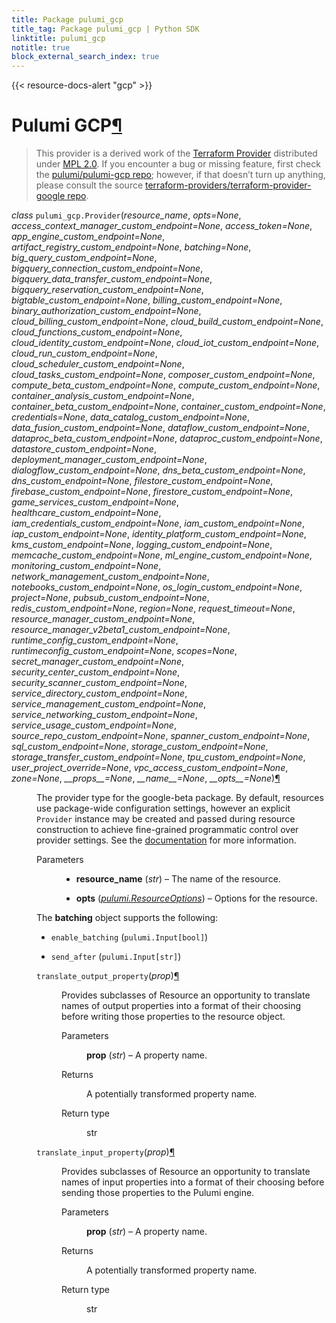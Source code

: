 ```yaml
---
title: Package pulumi_gcp
title_tag: Package pulumi_gcp | Python SDK
linktitle: pulumi_gcp
notitle: true
block_external_search_index: true
---
```


{{< resource-docs-alert "gcp" >}}

<div class="section" id="pulumi-gcp">
<h1>Pulumi GCP<a class="headerlink" href="#pulumi-gcp" title="Permalink to this headline">¶</a></h1>
<blockquote>
<div><p>This provider is a derived work of the <a class="reference external" href="https://github.com/terraform-providers/terraform-provider-google">Terraform Provider</a> distributed under
<a class="reference external" href="https://www.mozilla.org/en-US/MPL/2.0/">MPL 2.0</a>. If you encounter a bug or missing feature, first check the
<a class="reference external" href="https://github.com/pulumi/pulumi-gcp/issues">pulumi/pulumi-gcp repo</a>; however, if that doesn’t turn up
anything, please consult the source <a class="reference external" href="https://github.com/terraform-providers/terraform-provider-google/issues">terraform-providers/terraform-provider-google repo</a>.</p>
</div></blockquote>
<span class="target" id="module-pulumi_gcp"></span><dl class="py class">
<dt id="pulumi_gcp.Provider">
<em class="property">class </em><code class="sig-prename descclassname">pulumi_gcp.</code><code class="sig-name descname">Provider</code><span class="sig-paren">(</span><em class="sig-param"><span class="n">resource_name</span></em>, <em class="sig-param"><span class="n">opts</span><span class="o">=</span><span class="default_value">None</span></em>, <em class="sig-param"><span class="n">access_context_manager_custom_endpoint</span><span class="o">=</span><span class="default_value">None</span></em>, <em class="sig-param"><span class="n">access_token</span><span class="o">=</span><span class="default_value">None</span></em>, <em class="sig-param"><span class="n">app_engine_custom_endpoint</span><span class="o">=</span><span class="default_value">None</span></em>, <em class="sig-param"><span class="n">artifact_registry_custom_endpoint</span><span class="o">=</span><span class="default_value">None</span></em>, <em class="sig-param"><span class="n">batching</span><span class="o">=</span><span class="default_value">None</span></em>, <em class="sig-param"><span class="n">big_query_custom_endpoint</span><span class="o">=</span><span class="default_value">None</span></em>, <em class="sig-param"><span class="n">bigquery_connection_custom_endpoint</span><span class="o">=</span><span class="default_value">None</span></em>, <em class="sig-param"><span class="n">bigquery_data_transfer_custom_endpoint</span><span class="o">=</span><span class="default_value">None</span></em>, <em class="sig-param"><span class="n">bigquery_reservation_custom_endpoint</span><span class="o">=</span><span class="default_value">None</span></em>, <em class="sig-param"><span class="n">bigtable_custom_endpoint</span><span class="o">=</span><span class="default_value">None</span></em>, <em class="sig-param"><span class="n">billing_custom_endpoint</span><span class="o">=</span><span class="default_value">None</span></em>, <em class="sig-param"><span class="n">binary_authorization_custom_endpoint</span><span class="o">=</span><span class="default_value">None</span></em>, <em class="sig-param"><span class="n">cloud_billing_custom_endpoint</span><span class="o">=</span><span class="default_value">None</span></em>, <em class="sig-param"><span class="n">cloud_build_custom_endpoint</span><span class="o">=</span><span class="default_value">None</span></em>, <em class="sig-param"><span class="n">cloud_functions_custom_endpoint</span><span class="o">=</span><span class="default_value">None</span></em>, <em class="sig-param"><span class="n">cloud_identity_custom_endpoint</span><span class="o">=</span><span class="default_value">None</span></em>, <em class="sig-param"><span class="n">cloud_iot_custom_endpoint</span><span class="o">=</span><span class="default_value">None</span></em>, <em class="sig-param"><span class="n">cloud_run_custom_endpoint</span><span class="o">=</span><span class="default_value">None</span></em>, <em class="sig-param"><span class="n">cloud_scheduler_custom_endpoint</span><span class="o">=</span><span class="default_value">None</span></em>, <em class="sig-param"><span class="n">cloud_tasks_custom_endpoint</span><span class="o">=</span><span class="default_value">None</span></em>, <em class="sig-param"><span class="n">composer_custom_endpoint</span><span class="o">=</span><span class="default_value">None</span></em>, <em class="sig-param"><span class="n">compute_beta_custom_endpoint</span><span class="o">=</span><span class="default_value">None</span></em>, <em class="sig-param"><span class="n">compute_custom_endpoint</span><span class="o">=</span><span class="default_value">None</span></em>, <em class="sig-param"><span class="n">container_analysis_custom_endpoint</span><span class="o">=</span><span class="default_value">None</span></em>, <em class="sig-param"><span class="n">container_beta_custom_endpoint</span><span class="o">=</span><span class="default_value">None</span></em>, <em class="sig-param"><span class="n">container_custom_endpoint</span><span class="o">=</span><span class="default_value">None</span></em>, <em class="sig-param"><span class="n">credentials</span><span class="o">=</span><span class="default_value">None</span></em>, <em class="sig-param"><span class="n">data_catalog_custom_endpoint</span><span class="o">=</span><span class="default_value">None</span></em>, <em class="sig-param"><span class="n">data_fusion_custom_endpoint</span><span class="o">=</span><span class="default_value">None</span></em>, <em class="sig-param"><span class="n">dataflow_custom_endpoint</span><span class="o">=</span><span class="default_value">None</span></em>, <em class="sig-param"><span class="n">dataproc_beta_custom_endpoint</span><span class="o">=</span><span class="default_value">None</span></em>, <em class="sig-param"><span class="n">dataproc_custom_endpoint</span><span class="o">=</span><span class="default_value">None</span></em>, <em class="sig-param"><span class="n">datastore_custom_endpoint</span><span class="o">=</span><span class="default_value">None</span></em>, <em class="sig-param"><span class="n">deployment_manager_custom_endpoint</span><span class="o">=</span><span class="default_value">None</span></em>, <em class="sig-param"><span class="n">dialogflow_custom_endpoint</span><span class="o">=</span><span class="default_value">None</span></em>, <em class="sig-param"><span class="n">dns_beta_custom_endpoint</span><span class="o">=</span><span class="default_value">None</span></em>, <em class="sig-param"><span class="n">dns_custom_endpoint</span><span class="o">=</span><span class="default_value">None</span></em>, <em class="sig-param"><span class="n">filestore_custom_endpoint</span><span class="o">=</span><span class="default_value">None</span></em>, <em class="sig-param"><span class="n">firebase_custom_endpoint</span><span class="o">=</span><span class="default_value">None</span></em>, <em class="sig-param"><span class="n">firestore_custom_endpoint</span><span class="o">=</span><span class="default_value">None</span></em>, <em class="sig-param"><span class="n">game_services_custom_endpoint</span><span class="o">=</span><span class="default_value">None</span></em>, <em class="sig-param"><span class="n">healthcare_custom_endpoint</span><span class="o">=</span><span class="default_value">None</span></em>, <em class="sig-param"><span class="n">iam_credentials_custom_endpoint</span><span class="o">=</span><span class="default_value">None</span></em>, <em class="sig-param"><span class="n">iam_custom_endpoint</span><span class="o">=</span><span class="default_value">None</span></em>, <em class="sig-param"><span class="n">iap_custom_endpoint</span><span class="o">=</span><span class="default_value">None</span></em>, <em class="sig-param"><span class="n">identity_platform_custom_endpoint</span><span class="o">=</span><span class="default_value">None</span></em>, <em class="sig-param"><span class="n">kms_custom_endpoint</span><span class="o">=</span><span class="default_value">None</span></em>, <em class="sig-param"><span class="n">logging_custom_endpoint</span><span class="o">=</span><span class="default_value">None</span></em>, <em class="sig-param"><span class="n">memcache_custom_endpoint</span><span class="o">=</span><span class="default_value">None</span></em>, <em class="sig-param"><span class="n">ml_engine_custom_endpoint</span><span class="o">=</span><span class="default_value">None</span></em>, <em class="sig-param"><span class="n">monitoring_custom_endpoint</span><span class="o">=</span><span class="default_value">None</span></em>, <em class="sig-param"><span class="n">network_management_custom_endpoint</span><span class="o">=</span><span class="default_value">None</span></em>, <em class="sig-param"><span class="n">notebooks_custom_endpoint</span><span class="o">=</span><span class="default_value">None</span></em>, <em class="sig-param"><span class="n">os_login_custom_endpoint</span><span class="o">=</span><span class="default_value">None</span></em>, <em class="sig-param"><span class="n">project</span><span class="o">=</span><span class="default_value">None</span></em>, <em class="sig-param"><span class="n">pubsub_custom_endpoint</span><span class="o">=</span><span class="default_value">None</span></em>, <em class="sig-param"><span class="n">redis_custom_endpoint</span><span class="o">=</span><span class="default_value">None</span></em>, <em class="sig-param"><span class="n">region</span><span class="o">=</span><span class="default_value">None</span></em>, <em class="sig-param"><span class="n">request_timeout</span><span class="o">=</span><span class="default_value">None</span></em>, <em class="sig-param"><span class="n">resource_manager_custom_endpoint</span><span class="o">=</span><span class="default_value">None</span></em>, <em class="sig-param"><span class="n">resource_manager_v2beta1_custom_endpoint</span><span class="o">=</span><span class="default_value">None</span></em>, <em class="sig-param"><span class="n">runtime_config_custom_endpoint</span><span class="o">=</span><span class="default_value">None</span></em>, <em class="sig-param"><span class="n">runtimeconfig_custom_endpoint</span><span class="o">=</span><span class="default_value">None</span></em>, <em class="sig-param"><span class="n">scopes</span><span class="o">=</span><span class="default_value">None</span></em>, <em class="sig-param"><span class="n">secret_manager_custom_endpoint</span><span class="o">=</span><span class="default_value">None</span></em>, <em class="sig-param"><span class="n">security_center_custom_endpoint</span><span class="o">=</span><span class="default_value">None</span></em>, <em class="sig-param"><span class="n">security_scanner_custom_endpoint</span><span class="o">=</span><span class="default_value">None</span></em>, <em class="sig-param"><span class="n">service_directory_custom_endpoint</span><span class="o">=</span><span class="default_value">None</span></em>, <em class="sig-param"><span class="n">service_management_custom_endpoint</span><span class="o">=</span><span class="default_value">None</span></em>, <em class="sig-param"><span class="n">service_networking_custom_endpoint</span><span class="o">=</span><span class="default_value">None</span></em>, <em class="sig-param"><span class="n">service_usage_custom_endpoint</span><span class="o">=</span><span class="default_value">None</span></em>, <em class="sig-param"><span class="n">source_repo_custom_endpoint</span><span class="o">=</span><span class="default_value">None</span></em>, <em class="sig-param"><span class="n">spanner_custom_endpoint</span><span class="o">=</span><span class="default_value">None</span></em>, <em class="sig-param"><span class="n">sql_custom_endpoint</span><span class="o">=</span><span class="default_value">None</span></em>, <em class="sig-param"><span class="n">storage_custom_endpoint</span><span class="o">=</span><span class="default_value">None</span></em>, <em class="sig-param"><span class="n">storage_transfer_custom_endpoint</span><span class="o">=</span><span class="default_value">None</span></em>, <em class="sig-param"><span class="n">tpu_custom_endpoint</span><span class="o">=</span><span class="default_value">None</span></em>, <em class="sig-param"><span class="n">user_project_override</span><span class="o">=</span><span class="default_value">None</span></em>, <em class="sig-param"><span class="n">vpc_access_custom_endpoint</span><span class="o">=</span><span class="default_value">None</span></em>, <em class="sig-param"><span class="n">zone</span><span class="o">=</span><span class="default_value">None</span></em>, <em class="sig-param"><span class="n">__props__</span><span class="o">=</span><span class="default_value">None</span></em>, <em class="sig-param"><span class="n">__name__</span><span class="o">=</span><span class="default_value">None</span></em>, <em class="sig-param"><span class="n">__opts__</span><span class="o">=</span><span class="default_value">None</span></em><span class="sig-paren">)</span><a class="headerlink" href="#pulumi_gcp.Provider" title="Permalink to this definition">¶</a></dt>
<dd><p>The provider type for the google-beta package. By default, resources use package-wide configuration
settings, however an explicit <code class="docutils literal notranslate"><span class="pre">Provider</span></code> instance may be created and passed during resource
construction to achieve fine-grained programmatic control over provider settings. See the
<a class="reference external" href="https://www.pulumi.com/docs/reference/programming-model/#providers">documentation</a> for more information.</p>
<dl class="field-list simple">
<dt class="field-odd">Parameters</dt>
<dd class="field-odd"><ul class="simple">
<li><p><strong>resource_name</strong> (<em>str</em>) – The name of the resource.</p></li>
<li><p><strong>opts</strong> (<a class="reference internal" href="../pulumi/#pulumi.ResourceOptions" title="pulumi.ResourceOptions"><em>pulumi.ResourceOptions</em></a>) – Options for the resource.</p></li>
</ul>
</dd>
</dl>
<p>The <strong>batching</strong> object supports the following:</p>
<ul class="simple">
<li><p><code class="docutils literal notranslate"><span class="pre">enable_batching</span></code> (<code class="docutils literal notranslate"><span class="pre">pulumi.Input[bool]</span></code>)</p></li>
<li><p><code class="docutils literal notranslate"><span class="pre">send_after</span></code> (<code class="docutils literal notranslate"><span class="pre">pulumi.Input[str]</span></code>)</p></li>
</ul>
<dl class="py method">
<dt id="pulumi_gcp.Provider.translate_output_property">
<code class="sig-name descname">translate_output_property</code><span class="sig-paren">(</span><em class="sig-param"><span class="n">prop</span></em><span class="sig-paren">)</span><a class="headerlink" href="#pulumi_gcp.Provider.translate_output_property" title="Permalink to this definition">¶</a></dt>
<dd><p>Provides subclasses of Resource an opportunity to translate names of output properties
into a format of their choosing before writing those properties to the resource object.</p>
<dl class="field-list simple">
<dt class="field-odd">Parameters</dt>
<dd class="field-odd"><p><strong>prop</strong> (<em>str</em>) – A property name.</p>
</dd>
<dt class="field-even">Returns</dt>
<dd class="field-even"><p>A potentially transformed property name.</p>
</dd>
<dt class="field-odd">Return type</dt>
<dd class="field-odd"><p>str</p>
</dd>
</dl>
</dd></dl>

<dl class="py method">
<dt id="pulumi_gcp.Provider.translate_input_property">
<code class="sig-name descname">translate_input_property</code><span class="sig-paren">(</span><em class="sig-param"><span class="n">prop</span></em><span class="sig-paren">)</span><a class="headerlink" href="#pulumi_gcp.Provider.translate_input_property" title="Permalink to this definition">¶</a></dt>
<dd><p>Provides subclasses of Resource an opportunity to translate names of input properties into
a format of their choosing before sending those properties to the Pulumi engine.</p>
<dl class="field-list simple">
<dt class="field-odd">Parameters</dt>
<dd class="field-odd"><p><strong>prop</strong> (<em>str</em>) – A property name.</p>
</dd>
<dt class="field-even">Returns</dt>
<dd class="field-even"><p>A potentially transformed property name.</p>
</dd>
<dt class="field-odd">Return type</dt>
<dd class="field-odd"><p>str</p>
</dd>
</dl>
</dd></dl>

</dd></dl>

</div>
